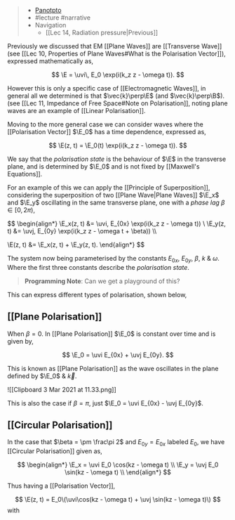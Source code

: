 > - [Panotpto](https://uniofbath.cloud.panopto.eu/Panopto/Pages/Viewer.aspx?id=c8f6e54b-b9d7-4a90-a625-acdd0172ae64)
> - #lecture #narrative
> - Navigation
> 	- [[Lec 14, Radiation pressure|Previous]]

Previously we discussed that EM [[Plane Waves]] are [[Transverse Wave]] (see [[Lec 10, Properties of Plane Waves#What is the Polarisation Vector]]), expressed mathematically as,

$$
\E = \uvi\, E_0 \exp(i(k_z z - \omega t)).
$$

However this is only a specific case of [[Electromagnetic Waves]], in general all we determined is that $\vec{k}\perp\E$ (and $\vec{k}\perp\B$). (see [[Lec 11, Impedance of Free Space#Note on Polarisation]], noting plane waves are an example of [[Linear Polarisation]].

Moving to the more general case we can consider waves where the [[Polarisation Vector]] $\E_0$ has a time dependence, expressed as, 

$$
\E(z, t) = \E_0(t) \exp(i(k_z z - \omega t)).
$$

We say that the *polarisation state* is the behaviour of $\E$ in the transverse plane, and is determined by $\E_0$ and is not fixed by [[Maxwell's Equations]].

For an example of this we can apply the [[Principle of Superposition]], considering the superposition of two [[Plane Wave|Plane Waves]] $\E_x$ and $\E_y$ oscillating in the same transverse plane, one with a *phase lag* $\beta \in [0, 2\pi)$,

$$
\begin{align*}
\E_x(z, t) &= \uvi\, E_{0x} \exp(i(k_z z - \omega t))
\\
\E_y(z, t) &= \uvj\, E_{0y} \exp(i(k_z z - \omega t + \beta)) 
\\\\

\E(z, t) &= \E_x(z, t) + \E_y(z, t).
\end{align*}
$$

The system now being parameterised by the constants $E_{0x}$, $E_{0y}$, $\beta$, $k$ & $\omega$. Where the first three constants describe the *polarisation state*. 

> **Programming Note**: Can we get a playground of this?

This can express different types of polarisation, shown below,

## [[Plane Polarisation]]
When $\beta = 0$. In [[Plane Polarisation]] $\E_0$ is constant over time and is given by,

$$
\E_0 = \uvi E_{0x} + \uvj E_{0y}.
$$

This is known as [[Plane Polarisation]] as the wave oscillates in the plane defined by $\E_0$ & $\vec{k}$.

![[Clipboard 3 Mar 2021 at 11.33.png]]

This is also the case if $\beta = \pi$, just $\E_0 = \uvi E_{0x} - \uvj E_{0y}$.

## [[Circular Polarisation]]
In the case that $\beta = \pm \frac\pi 2$ and $E_{0y} = E_{0x}$ labeled $E_0$, we have [[Circular Polarisation]] given as,

$$
\begin{align*}
\E_x = \uvi E_0 \cos(kz - \omega t) \\
\E_y = \uvj E_0 \sin(kz - \omega t) \\
\end{align*}
$$

Thus having a [[Polarisation Vector]],

$$
\E(z, t) = E_0\(\uvi\cos(kz - \omega t) +  \uvj \sin(kz - \omega t)\)
$$
with 